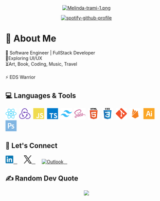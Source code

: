 <div id="header" align="center">
  

[![Melinda-trami-1.png](https://i.postimg.cc/hGcjFp7P/Melinda-trami-1.png)](https://postimg.cc/9DgVZPpv)

[![spotify-github-profile](https://spotify-github-profile.vercel.app/api/view?uid=melinda.trami&cover_image=true&theme=novatorem&show_offline=false&background_color=223042&interchange=false&bar_color=b6b6b6&bar_color_cover=false)](https://github.com/kittinan/spotify-github-profile)

</div>
  
# 💫 About Me
🚀 Software Engineer | FullStack Developer <br>🌱Exploring UI/UX <br>⏳Art, Book, Coding, Music, Travel<br><br>⚡ EDS Warrior 

  
##  💻 Languages & Tools
 <img src="https://github.com/devicons/devicon/blob/master/icons/react/react-original.svg" title="React" alt="React" width="35" height="35"/>&nbsp;
  <img src="https://github.com/devicons/devicon/blob/master/icons/redux/redux-original.svg"  title="Redux" alt="Redux" width="35" height="35"/>&nbsp;
 <img src="https://github.com/devicons/devicon/blob/master/icons/javascript/javascript-plain.svg" title="JavaScript" alt="JavaScript" width="35" height="35"/>&nbsp;
 <img src="https://github.com/devicons/devicon/blob/master/icons/typescript/typescript-plain.svg" title="TypeScript" alt="TypeScript" width="35" height="35"/>&nbsp;
 <img src="https://github.com/devicons/devicon/blob/master/icons/tailwindcss/tailwindcss-plain.svg" title="Tailwind" alt="Tailwind" width="35" height="35"/>&nbsp;
 <img src="https://github.com/devicons/devicon/blob/master/icons/sass/sass-original.svg" title="Sass" alt="Sass" width="35" height="35"/>&nbsp;
 <img src="https://raw.githubusercontent.com/devicons/devicon/master/icons/html5/html5-original-wordmark.svg" title="HTML5" alt="HTML" width="35" height="35"/>&nbsp;
  <img src="https://raw.githubusercontent.com/devicons/devicon/master/icons/css3/css3-original-wordmark.svg"  title="CSS3" alt="CSS" width="35" height="35"/>&nbsp;
  <img src="https://github.com/devicons/devicon/blob/master/icons/git/git-plain.svg"  title="Git" alt="Git" width="35" height="35"/>&nbsp;
  <img src="https://github.com/devicons/devicon/blob/master/icons/firebase/firebase-plain.svg"  title="Firebase" alt="Firebase" width="35" height="35"/>&nbsp;
  <img src="https://github.com/devicons/devicon/blob/master/icons/illustrator/illustrator-plain.svg"  title="Illustrator" alt="Illustrator" width="35" height="35"/>&nbsp;
  <img src="https://github.com/devicons/devicon/blob/master/icons/photoshop/photoshop-plain.svg"  title="Photoshop" alt="Photoshop" width="35" height="35"/>&nbsp;


## 📱 Let's Connect 
<a href="https://fr.linkedin.com/in/melindat/en">
<img src="https://github.com/devicons/devicon/blob/master/icons/linkedin/linkedin-original.svg" title="Linkedin" alt="Linkedin" width="25" height="25">&nbsp;&nbsp;&nbsp;</a> &nbsp;&nbsp;&nbsp; <a href="https://twitter.com/mel_trbd"><img src="https://github.com/devicons/devicon/blob/master/icons/twitter/twitter-original.svg" title="Twitter" alt="Twitter" width="25" height="25">&nbsp;&nbsp;&nbsp;</a> &nbsp;&nbsp;&nbsp; <a href="mailto:melinda.trami@live.fr">
  <img src="https://github.com/gauravghongde/social-icons/blob/master/SVG/Color/Outlook.svg" title="Outlook" alt="Outlook" width="25" height="25">&nbsp;&nbsp;&nbsp;
</a> 
</br>

  
  ## ✍️ Random Dev Quote
<div align="center">
  
![](https://quotes-github-readme.vercel.app/api?type=vetical&theme=dark)
</div>





